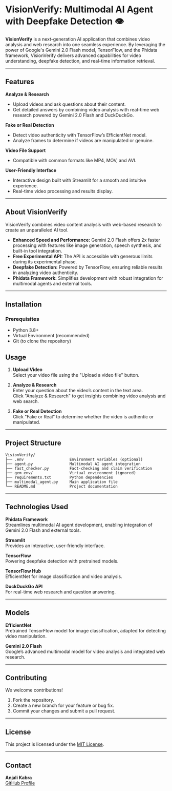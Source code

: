 # VisionVerify: Multimodal AI Agent with Deepfake Detection 👁️

**VisionVerify** is a next-generation AI application that combines video analysis and web research into one seamless experience. By leveraging the power of Google's Gemini 2.0 Flash model, TensorFlow, and the Phidata framework, VisionVerify delivers advanced capabilities for video understanding, deepfake detection, and real-time information retrieval.

---

## Features

**Analyze & Research**  
- Upload videos and ask questions about their content.  
- Get detailed answers by combining video analysis with real-time web research powered by Gemini 2.0 Flash and DuckDuckGo.

**Fake or Real Detection**  
- Detect video authenticity with TensorFlow’s EfficientNet model.  
- Analyze frames to determine if videos are manipulated or genuine.

**Video File Support**  
- Compatible with common formats like MP4, MOV, and AVI.

**User-Friendly Interface**  
- Interactive design built with Streamlit for a smooth and intuitive experience.  
- Real-time video processing and results display.

---

## About VisionVerify

VisionVerify combines video content analysis with web-based research to create an unparalleled AI tool.  
- **Enhanced Speed and Performance:** Gemini 2.0 Flash offers 2x faster processing with features like image generation, speech synthesis, and built-in tool integration.  
- **Free Experimental API:** The API is accessible with generous limits during its experimental phase.  
- **Deepfake Detection:** Powered by TensorFlow, ensuring reliable results in analyzing video authenticity.  
- **Phidata Framework:** Simplifies development with robust integration for multimodal agents and external tools.

---

## Installation

### Prerequisites  
- Python 3.8+  
- Virtual Environment (recommended)  
- Git (to clone the repository)  

## Usage

1. **Upload Video**  
   Select your video file using the "Upload a video file" button.  

2. **Analyze & Research**  
   Enter your question about the video’s content in the text area.  
   Click "Analyze & Research" to get insights combining video analysis and web search.  

3. **Fake or Real Detection**  
   Click "Fake or Real" to determine whether the video is authentic or manipulated.

---

## Project Structure

```
VisionVerify/
├── .env                    Environment variables (optional)
├── agent.py                Multimodal AI agent integration
├── fast_checker.py         Fact-checking and claim verification
├── gem_env/                Virtual environment (ignored)
├── requirements.txt        Python dependencies
├── multimodal_agent.py     Main application file
└── README.md               Project documentation
```

---

## Technologies Used

**Phidata Framework**  
Streamlines multimodal AI agent development, enabling integration of Gemini 2.0 Flash and external tools.  

**Streamlit**  
Provides an interactive, user-friendly interface.  

**TensorFlow**  
Powering deepfake detection with pretrained models.  

**TensorFlow Hub**  
EfficientNet for image classification and video analysis.  

**DuckDuckGo API**  
For real-time web research and question answering.  

---

## Models

**EfficientNet**  
Pretrained TensorFlow model for image classification, adapted for detecting video manipulation.  

**Gemini 2.0 Flash**  
Google’s advanced multimodal model for video analysis and integrated web research.  

---

## Contributing

We welcome contributions!  
1. Fork the repository.  
2. Create a new branch for your feature or bug fix.  
3. Commit your changes and submit a pull request.  

---

## License

This project is licensed under the [MIT License](LICENSE).  

---

## Contact

**Anjali Kabra**  
[GitHub Profile](https://github.com/anjalikabra18)  
